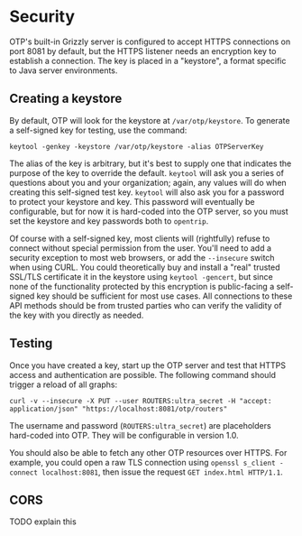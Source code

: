 # Security

OTP's built-in Grizzly server is configured to accept HTTPS connections on port 8081 by default, but the HTTPS listener needs an encryption key to establish a connection. The key is placed in a "keystore", a format specific to Java server environments. 

## Creating a keystore 

By default, OTP will look for the keystore at `/var/otp/keystore`. To generate a self-signed key for testing, use the command:

    keytool -genkey -keystore /var/otp/keystore -alias OTPServerKey

The alias of the key is arbitrary, but it's best to supply one that indicates the purpose of the key to override the default. `keytool` will ask you a series of questions about you and your organization; again, any values will do when creating this self-signed test key. `keytool` will also ask you for a password to protect your keystore and key. This password will eventually be configurable, but for now it is hard-coded into the OTP server, so you must set the keystore and key passwords both to `opentrip`.

Of course with a self-signed key, most clients will (rightfully) refuse to connect without special permission from the user. You'll need to add a security exception to most web browsers, or add the `--insecure` switch when using CURL. You could theoretically buy and install a "real" trusted SSL/TLS certificate it in the keystore using `keytool -gencert`, but since none of the functionality protected by this encryption is public-facing a self-signed key should be sufficient for most use cases. All connections to these API methods should be from trusted parties who can verify the validity of the key with you directly as needed.

## Testing

Once you have created a key, start up the OTP server and test that HTTPS access and authentication are possible. The following command should trigger a reload of all graphs:

    curl -v --insecure -X PUT --user ROUTERS:ultra_secret -H "accept: application/json" "https://localhost:8081/otp/routers"

The username and password (`ROUTERS:ultra_secret`) are placeholders hard-coded into OTP. They will be configurable in version 1.0.

You should also be able to fetch any other OTP resources over HTTPS. For example, you could open a raw TLS connection using `openssl s_client -connect localhost:8081`, then issue the request `GET index.html HTTP/1.1`.

## CORS

TODO explain this
